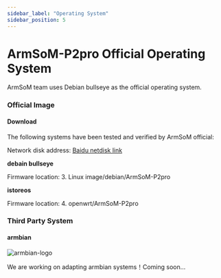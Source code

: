 ```yaml
---
sidebar_label: "Operating System"
sidebar_position: 5
---
```


# ArmSoM-P2pro Official Operating System

ArmSoM team uses Debian bullseye as the official operating system.

### Official Image

#### Download

The following systems have been tested and verified by ArmSoM official:

Network disk address: [Baidu netdisk link](https://pan.baidu.com/s/1f_YDt4S8Zu5URH1zv_UjIw?pwd=arms)  

**debain bullseye**  

Firmware location: 3. Linux image/debian/ArmSoM-P2pro  

**istoreos**  

Firmware location: 4. openwrt/ArmSoM-P2pro  


### Third Party System  

#### armbian  

![armbian-logo](/img/armbian-logo.webp)

We are working on adapting armbian systems！Coming soon...
